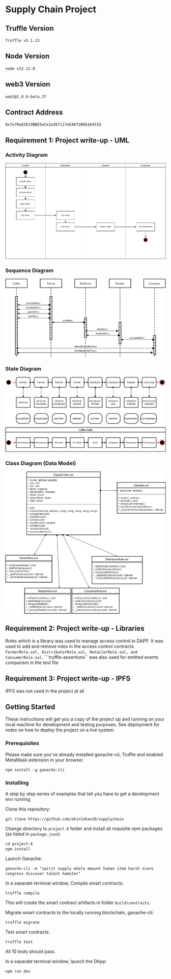 # Supply Chain Project

## Truffle Version
>
    Truffle v5.1.13
>

## Node Version
>
    node v12.13.0
>

## web3 Version
>
    web3@1.0.0-beta.37
>
## Contract Address
>
    0xfe70e83E19BBE5eCe2a367117eE46f2B6616453d 
>

## Requirement 1: Project write-up - UML

### Activity Diagram
![Activity Diagram](images/activity-diagram.png)

### Sequence Diagram
![Sequence Diagram](images/sequence-diagram.png)

### State Diagram
![State Diagram](images/state-diagram.png)

### Class Diagram (Data Model)
![Class Diagram](images/class-diagram.png)

## Requirement 2: Project write-up - Libraries
Roles which is a library was used to manage access control in DAPP. It was used to add and remove roles in the access control contracts ```FarmerRole.sol, DistributorRole.sol, RetailerRole.sol, and ConsumerRole.sol```. ```truffle-assertions`` was also used for emitted events comparism in the test file

## Requirement 3: Project write-up - IPFS
IPFS was not used in the project at all

## Getting Started

These instructions will get you a copy of the project up and running on your local machine for development and testing purposes. See deployment for notes on how to deploy the project on a live system.

### Prerequisites

Please make sure you've already installed ganache-cli, Truffle and enabled MetaMask extension in your browser.
```
npm install -g ganache-cli
```

### Installing

A step by step series of examples that tell you have to get a development env running

Clone this repository:

```
git clone https://github.com/akinlekan28/supplychain
```

Change directory to ```project-6``` folder and install all requisite npm packages (as listed in ```package.json```):

```
cd project-6
npm install
```

Launch Ganache:

```
ganache-cli -m "spirit supply whale amount human item harsh scare congress discover talent hamster"
```

In a separate terminal window, Compile smart contracts:

```
truffle compile
```

This will create the smart contract artifacts in folder ```build\contracts```.

Migrate smart contracts to the locally running blockchain, ganache-cli:

```
truffle migrate
```

Test smart contracts:

```
truffle test
```

All 10 tests should pass.

In a separate terminal window, launch the DApp:

```
npm run dev
```